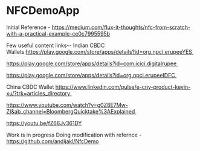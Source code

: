 # NFCDemoApp


Initial Reference - https://medium.com/flux-it-thoughts/nfc-from-scratch-with-a-practical-example-ce0c7995595b

Few useful content links--
Indian CBDC Wallets:https://play.google.com/store/apps/details?id=org.npci.erupeeYES 

https://play.google.com/store/apps/details?id=com.icici.digitalrupee 

https://play.google.com/store/apps/details?id=org.npci.erupeeIDFC 

China CBDC Wallet
https://www.linkedin.com/pulse/e-cny-product-kevin-xu/?trk=articles_directory 

https://www.youtube.com/watch?v=g0Z8E7Mw-ZI&ab_channel=BloombergQuicktake%3AExplained 


https://youtu.be/fZ66Jv361DY


Work is in progress
Doing modification with refernce - https://github.com/andijakl/NfcDemo
